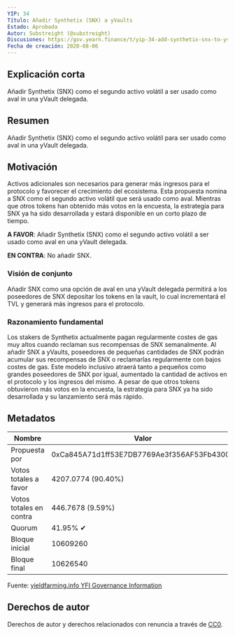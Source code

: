 ```yaml
---
YIP: 34
Título: Añadir Synthetix (SNX) a yVaults
Estado: Aprobada 
Autor: Substreight (@substreight)
Discusiones: https://gov.yearn.finance/t/yip-34-add-synthetix-snx-to-yvaults/2149
Fecha de creación: 2020-08-06
---
```


## Explicación corta

Añadir Synthetix (SNX) como el segundo activo volátil a ser usado como aval in una yVault delegada.

## Resumen

Añadir Synthetix (SNX) como el segundo activo volátil para ser usado como aval in una yVault delegada.

## Motivación

Activos adicionales son necesarios para generar más ingresos para el protocolo y favorecer el crecimiento del ecosistema. Esta propuesta nomina a SNX como el segundo activo volátil que será usado como aval. Mientras que otros tokens han obtenido más votos en la encuesta, la estrategia para SNX ya ha sido desarrollada y estará disponible en un corto plazo de tiempo. 


**A FAVOR**: Añadir Synthetix (SNX) como el segundo activo volátil a ser usado como aval en una yVault delegada.


**EN CONTRA**: No añadir SNX.

### Visión de conjunto

Añadir SNX como una opción de aval en una yVault delegada permitirá a los poseedores de SNX depositar los tokens en la vault, lo cual incrementará el TVL y generará más ingresos para el protocolo.

### Razonamiento fundamental

Los stakers de Synthetix actualmente pagan regularmente costes de gas muy altos cuando reclaman sus recompensas de SNX semanalmente. Al añadir SNX a yVaults, poseedores de pequeñas cantidades de SNX podrán acumular sus recompensas de SNX o reclamarlas regularmente con bajos costes de gas. Este modelo inclusivo atraerá tanto a pequeños como grandes poseedores de SNX por igual, aumentado la cantidad de activos en el protocolo y los ingresos del mismo. A pesar de que otros tokens obtuvieron más votos en la encuesta, la estrategia para SNX ya ha sido desarrollada y su lanzamiento será más rápido.

## Metadatos

| Nombre                | Valor                                      |
|---------------------|--------------------------------------------|
| Propuesta por        | 0xCa845A71d1ff53E7DB7769Ae3f356AF53Fb43000 |
| Votos totales a favor     | 4207.0774 (90.40%)                         |
| Votos totales en contra | 446.7678 (9.59%)                           |
| Quorum              | 41.95% ✔                                   |
| Bloque inicial         | 10609260                                   |
| Bloque final           | 10626540                                   |

Fuente: [yieldfarming.info YFI Governance Information](https://yieldfarming.info/yearn/vote/)

## Derechos de autor

Derechos de autor y derechos relacionados con renuncia a través de [CC0](https://creativecommons.org/publicdomain/zero/1.0/).
